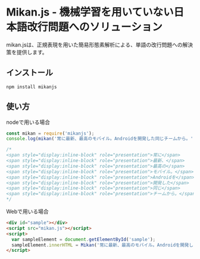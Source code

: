 # Mikan.js - 機械学習を用いていない日本語改行問題へのソリューション
mikan.jsは、正規表現を用いた簡易形態素解析による、単語の改行問題への解決策を提供します。

## インストール
`npm install mikanjs`

## 使い方

nodeで用いる場合

```javascript
const mikan = require('mikanjs');
console.log(mikan('常に最新、最高のモバイル。Androidを開発した同じチームから。'));

/*
<span style="display:inline-block" role="presentation">常に</span>
<span style="display:inline-block" role="presentation">最新、</span>
<span style="display:inline-block" role="presentation">最高の</span>
<span style="display:inline-block" role="presentation">モバイル。</span>
<span style="display:inline-block" role="presentation">Androidを</span>
<span style="display:inline-block" role="presentation">開発した</span>
<span style="display:inline-block" role="presentation">同じ</span>
<span style="display:inline-block" role="presentation">チームから。</span>
*/
```

Webで用いる場合

```html
<div id="sample"></div>
<script src="mikan.js"></script>
<script>
  var sampleElement = document.getElementById('sample');
  sampleElement.innerHTML = Mikan('常に最新、最高のモバイル。Androidを開発した同じチームから。');
</script>
```
